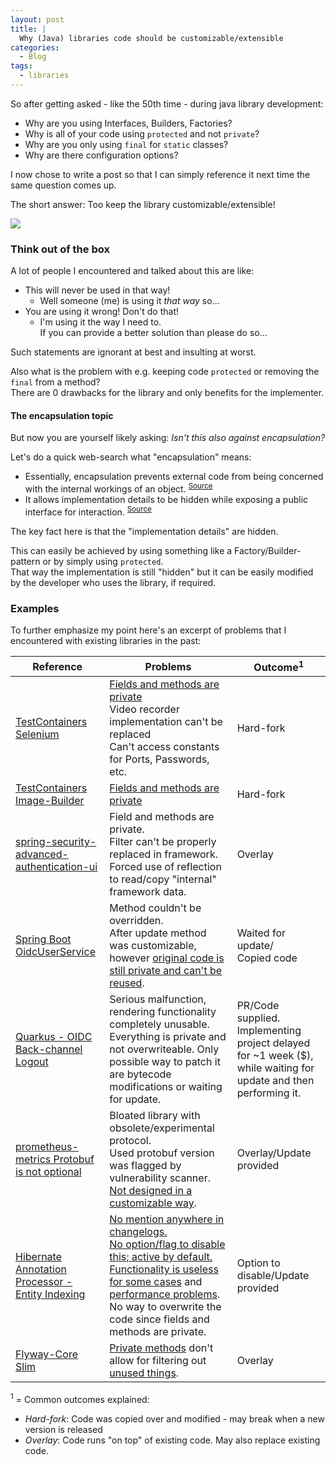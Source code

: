 ```yaml
---
layout: post
title: |
  Why (Java) libraries code should be customizable/extensible
categories:
  - Blog
tags:
  - libraries
---
```


So after getting asked - like the 50th time - during java library development:
* Why are you using Interfaces, Builders, Factories?
* Why is all of your code using ``protected`` and not ``private``?
* Why are you only using ``final`` for ``static`` classes?
* Why are there configuration options?

I now chose to write a post so that I can simply reference it next time the same question comes up.

The short answer: Too keep the library customizable/extensible!

![](../../../../assets/blog/why-java-libraries-should-be-customizable-extensible/Patrick_Wallet_Library.jpg)

### Think out of the box

A lot of people I encountered and talked about this are like: 
* This will never be used in that way!
   * Well someone (me) is using it _that way_ so...
* You are using it wrong! Don't do that!
   * I'm using it the way I need to.<br/>If you can provide a better solution than please do so...

Such statements are ignorant at best and insulting at worst.

Also what is the problem with e.g. keeping code ``protected`` or removing the ``final`` from a method?<br/>
There are 0 drawbacks for the library and only benefits for the implementer.

#### The encapsulation topic

But now you are yourself likely asking: _Isn't this also against encapsulation?_

Let's do a quick web-search what "encapsulation" means:
* Essentially, encapsulation prevents external code from being concerned with the internal workings of an object. <sup><a href="https://en.wikipedia.org/wiki/Encapsulation_(computer_programming)">Source</a></sup>
* It allows implementation details to be hidden while exposing a public interface for interaction. <sup><a href="https://www.geeksforgeeks.org/encapsulation-in-java/">Source</a></sup>

The key fact here is that the "implementation details" are hidden.

This can easily be achieved by using something like a Factory/Builder-pattern or by simply using ``protected``.<br/>
That way the implementation is still "hidden" but it can be easily modified by the developer who uses the library, if required.

### Examples

To further emphasize my point here's an excerpt of problems that I encountered with existing libraries in the past:

| Reference | Problems | Outcome<sup>1</sup> |
| --- | --- | --- |
| [TestContainers Selenium](https://github.com/xdev-software/testcontainers-selenium) | [Fields and methods are private](https://github.com/testcontainers/testcontainers-java/blob/2707f3143d3cfa8351f727bfd5752c1155818bd6/modules/selenium/src/main/java/org/testcontainers/containers/BrowserWebDriverContainer.java) <br/>Video recorder implementation can't be replaced<br/>Can't access constants for Ports, Passwords, etc. | Hard-fork |
| [TestContainers Image-Builder](https://github.com/xdev-software/testcontainers-advanced-imagebuilder) | [Fields and methods are private](https://github.com/testcontainers/testcontainers-java/blob/2707f3143d3cfa8351f727bfd5752c1155818bd6/core/src/main/java/org/testcontainers/images/builder/ImageFromDockerfile.java) | Hard-fork |
| [spring-security-advanced-authentication-ui](https://github.com/xdev-software/spring-security-advanced-authentication-ui) | Field and methods are private.<br/>Filter can't be properly replaced in framework.<br/>Forced use of reflection to read/copy "internal" framework data. | Overlay
| [Spring Boot OidcUserService](https://github.com/spring-projects/spring-security/issues/14898) | Method couldn't be overridden.<br/>After update method was customizable, however [original code is still private and can't be reused](https://github.com/spring-projects/spring-security/blob/b63e8f50a5e90a47b5dac28d2c2d952d8de11973/oauth2/oauth2-client/src/main/java/org/springframework/security/oauth2/client/oidc/userinfo/OidcUserService.java#L148-L177).<br/> | Waited for update/<br/>Copied code |
| [Quarkus - OIDC Back-channel Logout](https://github.com/quarkusio/quarkus/issues/42990) | Serious malfunction, rendering functionality completely unusable.<br/>Everything is private and not overwriteable. Only possible way to patch it are bytecode modifications or waiting for update. | PR/Code supplied.<br/>Implementing project delayed for ~1 week ($), while waiting for update and then performing it. |
| [prometheus-metrics Protobuf is not optional](https://github.com/prometheus/client_java/issues/1173) | Bloated library with obsolete/experimental protocol.<br/>Used protobuf version was flagged by vulnerability scanner.<br/>[Not designed in a customizable way](https://github.com/prometheus/client_java/blob/v1.3.1/prometheus-metrics-exposition-formats/src/main/java/io/prometheus/metrics/expositionformats/ExpositionFormats.java). | Overlay/Update provided |
| [Hibernate Annotation Processor - Entity Indexing](https://hibernate.atlassian.net/browse/HHH-18873) | [No mention anywhere in changelogs.<br/>No option/flag to disable this; active by default.](https://hibernate.atlassian.net/browse/HHH-18162?focusedCommentId=117262)<br/>[Functionality is useless for some cases](https://hibernate.atlassian.net/browse/HHH-18162?focusedCommentId=117274) and [performance problems](https://hibernate.atlassian.net/browse/HHH-18863).<br/>No way to overwrite the code since fields and methods are private.<br/> | Option to disable/Update provided
| [Flyway-Core Slim](https://github.com/xdev-software/flyway-core-slim) | [Private methods](https://github.com/flyway/flyway/blob/ba8b11c0272c744786e52049b0391710253ea7d2/flyway-core/src/main/java/org/flywaydb/core/internal/plugin/PluginRegister.java#L85-L104) don't allow for filtering out [unused things](https://github.com/flyway/flyway/issues/3893). | Overlay |

<sup>1</sup> = Common outcomes explained:
* _Hard-fork_: Code was copied over and modified - may break when a new version is released
* _Overlay_: Code runs "on top" of existing code. May also replace existing code.